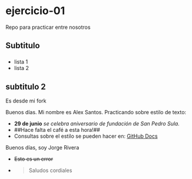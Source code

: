 # ejercicio-01
Repo para practicar entre nosotros

## Subtitulo

###

* lista 1
* lista 2 

## subtitulo 2
Es desde mi fork

Buenos días. Mi nombre es Alex Santos. Practicando sobre estilo de texto:
- **29 de junio** *se celebra aniversario de fundación de San Pedro Sula.*
- ##Hace falta el café a esta hora!##
- Consultas sobre el estilo se pueden hacer en: [GitHub Docs](https://docs.github.com/es/github/writing-on-github/getting-started-with-writing-and-formatting-on-github/basic-writing-and-formatting-syntax)

Buenos días, soy Jorge Rivera
- ~~Esto es un error~~
- >Saludos cordiales
